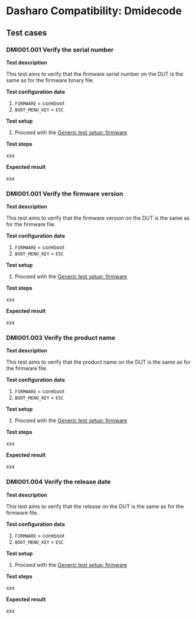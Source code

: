 # Dasharo Compatibility: Dmidecode

## Test cases

### DMI001.001 Verify the serial number

**Test description**

This test aims to verify that the firmware serial number on the DUT is the same 
as for the firmware binary file.

**Test configuration data**

1. `FIRMWARE` = coreboot
1. `BOOT_MENU_KEY` = `ESC`

**Test setup**

1. Proceed with the
   [Generic test setup: firmware](../generic-test-setup/#firmware)

**Test steps**

xxx

**Expected result**

xxx

### DMI001.001 Verify the firmware version

**Test description**

This test aims to verify that the firmware version on the DUT is the same as for 
the firmware file.

**Test configuration data**

1. `FIRMWARE` = coreboot
1. `BOOT_MENU_KEY` = `ESC`

**Test setup**

1. Proceed with the
   [Generic test setup: firmware](../generic-test-setup/#firmware)

**Test steps**

xxx

**Expected result**

xxx

### DMI001.003 Verify the product name

**Test description**

This test aims to verify that the product name on the DUT is the same as for 
the firmware file.

**Test configuration data**

1. `FIRMWARE` = coreboot
1. `BOOT_MENU_KEY` = `ESC`

**Test setup**

1. Proceed with the
   [Generic test setup: firmware](../generic-test-setup/#firmware)

**Test steps**

xxx

**Expected result**

xxx

### DMI001.004 Verify the release date

**Test description**

This test aims to verify that the release on the DUT is the same as for 
the firmware file.

**Test configuration data**

1. `FIRMWARE` = coreboot
1. `BOOT_MENU_KEY` = `ESC`

**Test setup**

1. Proceed with the
   [Generic test setup: firmware](../generic-test-setup/#firmware)

**Test steps**

xxx

**Expected result**

xxx
